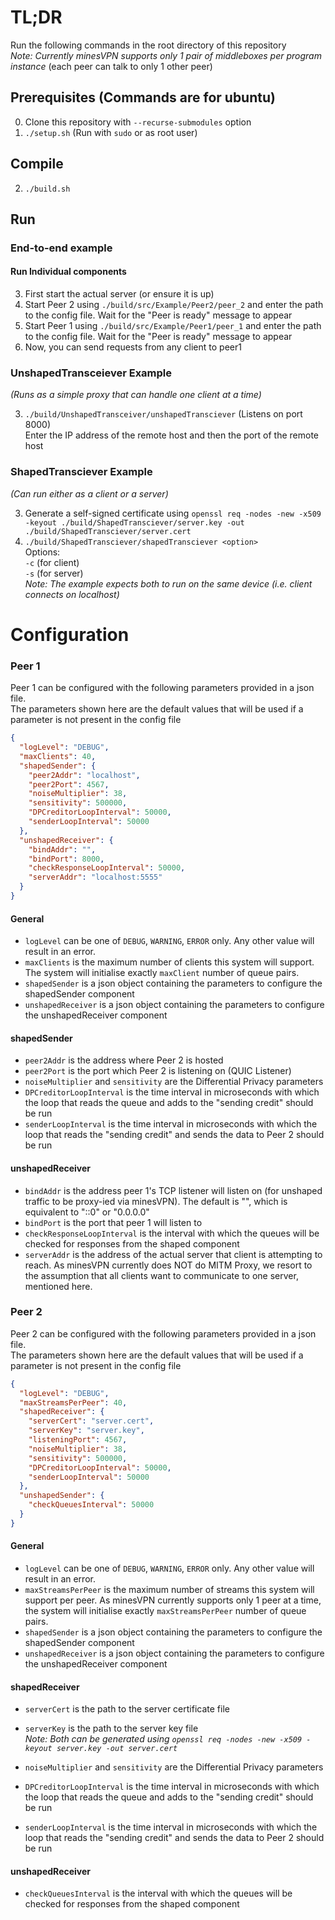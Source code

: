 # TL;DR

Run the following commands in the root directory of this repository  
_Note: Currently minesVPN supports only 1 pair of middleboxes per program
instance_ (each peer can talk to only 1 other peer)

## Prerequisites (Commands are for ubuntu)

0. Clone this repository with `--recurse-submodules` option
1. `./setup.sh` (Run with `sudo` or as root user)

## Compile

2. `./build.sh`

## Run

### End-to-end example

#### Run Individual components

3. First start the actual server (or ensure it is up)
4. Start Peer 2 using `./build/src/Example/Peer2/peer_2` and enter the path to
   the config file. Wait for the "Peer is ready" message to appear
5. Start Peer 1 using `./build/src/Example/Peer1/peer_1` and enter the path to
   the config file. Wait for the   "Peer is ready" message to appear
7. Now, you can send requests from any client to peer1

### UnshapedTransceiever Example

_(Runs as a simple proxy that can handle one client at a time)_

3. `./build/UnshapedTransceiver/unshapedTransciever` (Listens on port 8000)  
   Enter the IP address of the remote host and then the port of the remote host

### ShapedTransciever Example

_(Can run either as a client or a server)_

3. Generate a self-signed certificate
   using `openssl req -nodes -new -x509 -keyout ./build/ShapedTransciever/server.key -out ./build/ShapedTransciever/server.cert`
4. `./build/ShapedTransciever/shapedTransciever <option>`  
   Options:  
   `-c` (for client)  
   `-s` (for server)  
   _Note: The example expects both to run on the same device (i.e. client
   connects on localhost)_

# Configuration

### Peer 1

Peer 1 can be configured with the following parameters provided in a json
file.  
The parameters shown here are the default values that will be used if a
parameter is not present in the config file

```json
{
  "logLevel": "DEBUG",
  "maxClients": 40,
  "shapedSender": {
    "peer2Addr": "localhost",
    "peer2Port": 4567,
    "noiseMultiplier": 38,
    "sensitivity": 500000,
    "DPCreditorLoopInterval": 50000,
    "senderLoopInterval": 50000
  },
  "unshapedReceiver": {
    "bindAddr": "",
    "bindPort": 8000,
    "checkResponseLoopInterval": 50000,
    "serverAddr": "localhost:5555"
  }
}
```

#### General

- `logLevel` can be one of `DEBUG`, `WARNING`, `ERROR` only. Any other value
  will result in an error.
- `maxClients` is the maximum number of clients this system
  will support. The system will initialise exactly `maxClient` number of queue
  pairs.
- `shapedSender` is a json object containing the parameters to configure the
  shapedSender component
- `unshapedReceiver` is a json object containing the parameters to configure the
  unshapedReceiver component

#### shapedSender

- `peer2Addr` is the address where Peer 2 is hosted
- `peer2Port` is the port which Peer 2 is listening on (QUIC Listener)
- `noiseMultiplier` and `sensitivity` are the Differential Privacy parameters
- `DPCreditorLoopInterval` is the time interval in microseconds with which the
  loop that reads the queue and adds to the "sending credit" should be run
- `senderLoopInterval` is the time interval in microseconds with which the
  loop that reads the "sending credit" and sends the data to Peer 2 should
  be run

#### unshapedReceiver

- `bindAddr` is the address peer 1's TCP listener will listen on (for
  unshaped traffic to be proxy-ied via minesVPN). The default is "", which
  is equivalent to "::0" or "0.0.0.0"
- `bindPort` is the port that peer 1 will listen to
- `checkResponseLoopInterval` is the interval with which the queues will be
  checked for responses from the shaped component
- `serverAddr` is the address of the actual server that client is attempting
  to reach. As minesVPN currently does NOT do MITM Proxy, we resort to the
  assumption that all clients want to communicate to one server, mentioned here.

### Peer 2

Peer 2 can be configured with the following parameters provided in a json
file.  
The parameters shown here are the default values that will be used if a
parameter is not present in the config file

```json
{
  "logLevel": "DEBUG",
  "maxStreamsPerPeer": 40,
  "shapedReceiver": {
    "serverCert": "server.cert",
    "serverKey": "server.key",
    "listeningPort": 4567,
    "noiseMultiplier": 38,
    "sensitivity": 500000,
    "DPCreditorLoopInterval": 50000,
    "senderLoopInterval": 50000
  },
  "unshapedSender": {
    "checkQueuesInterval": 50000
  }
}
```

#### General

- `logLevel` can be one of `DEBUG`, `WARNING`, `ERROR` only. Any other value
  will result in an error.
- `maxStreamsPerPeer` is the maximum number of streams this
  system will support per peer. As minesVPN currently supports only 1 peer
  at a time, the system will initialise exactly  `maxStreamsPerPeer`  number of
  queue pairs.
- `shapedSender` is a json object containing the parameters to configure the
  shapedSender component
- `unshapedReceiver` is a json object containing the parameters to configure the
  unshapedReceiver component

#### shapedReceiver

- `serverCert` is the path to the server certificate file
- `serverKey` is the path to the server key file  
  _Note: Both can be generated
  using `openssl req -nodes -new -x509 -keyout server.key -out server.cert`_


- `noiseMultiplier` and `sensitivity` are the Differential Privacy parameters
- `DPCreditorLoopInterval` is the time interval in microseconds with which the
  loop that reads the queue and adds to the "sending credit" should be run
- `senderLoopInterval` is the time interval in microseconds with which the
  loop that reads the "sending credit" and sends the data to Peer 2 should
  be run

#### unshapedReceiver

- `checkQueuesInterval` is the interval with which the queues will be
  checked for responses from the shaped component